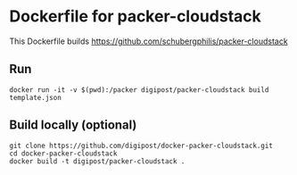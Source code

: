 # Dockerfile for packer-cloudstack

This Dockerfile builds https://github.com/schubergphilis/packer-cloudstack

## Run

    docker run -it -v $(pwd):/packer digipost/packer-cloudstack build template.json

## Build locally (optional)

    git clone https://github.com/digipost/docker-packer-cloudstack.git
    cd docker-packer-cloudstack
    docker build -t digipost/packer-cloudstack .
